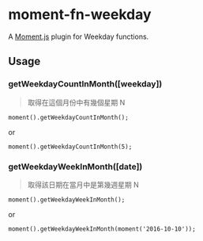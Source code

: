 # moment-fn-weekday
A [Moment.js](http://momentjs.com/) plugin for Weekday functions. 

## Usage

### getWeekdayCountInMonth([weekday])

> 取得在這個月份中有幾個星期 N

```
moment().getWeekdayCountInMonth();
```

or

```
moment().getWeekdayCountInMonth(5);
```

### getWeekdayWeekInMonth([date])

> 取得該日期在當月中是第幾週星期 N

```
moment().getWeekdayWeekInMonth();
```

or

```
moment().getWeekdayWeekInMonth(moment('2016-10-10'));
```
